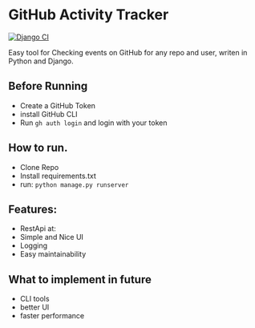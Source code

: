 # GitHub Activity Tracker
[![Django CI](https://github.com/Yggdrasill501/github_tracker/actions/workflows/django.yml/badge.svg)](https://github.com/Yggdrasill501/github_tracker/actions/workflows/django.yml)
<p>

Easy tool for Checking events on GitHub for any repo and user,
writen in Python and Django.

## Before Running
- Create a GitHub Token
- install GitHub CLI
- Run ```gh auth login``` and login with your token

## How to run.
- Clone Repo
- Install requirements.txt
- run: ```python manage.py runserver```

## Features:
- RestApi at:
- Simple and Nice UI
- Logging
- Easy maintainability

## What to implement in future
- CLI tools 
- better UI
- faster performance
